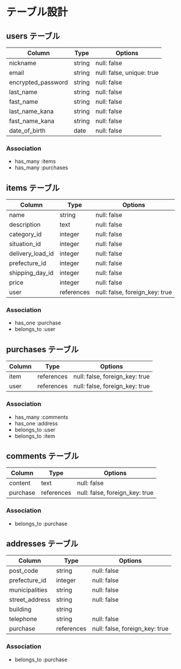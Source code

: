 # テーブル設計

## users テーブル
| Column             | Type   | Options                   |
| ------------------ | ------ | ------------------------- |
| nickname           | string | null: false               |
| email              | string | null: false, unique: true |
| encrypted_password | string | null: false               |
| last_name          | string | null: false               |
| fast_name          | string | null: false               |
| last_name_kana     | string | null: false               |
| fast_name_kana     | string | null: false               |
| date_of_birth      | date   | null: false               |


### Association
- has_many :items
- has_many :purchases

## items テーブル
| Column           | Type       | Options                        |
| ---------------- | ---------- | ------------------------------ |
| name             | string     | null: false                    |
| description      | text       | null: false                    |
| category_id      | integer    | null: false                    |
| situation_id     | integer    | null: false                    |
| delivery_load_id | integer    | null: false                    |
| prefecture_id   | integer    | null: false                    |
| shipping_day_id  | integer    | null: false                    |
| price            | integer    | null: false                    |
| user             | references | null: false, foreign_key: true |

### Association
- has_one :purchase
- belongs_to :user

## purchases テーブル
| Column | Type       | Options                        |
| ------ | ---------- | ------------------------------ |
| item   | references | null: false, foreign_key: true |
| user   | references | null: false, foreign_key: true |

### Association
- has_many :comments
- has_one :address
- belongs_to :user
- belongs_to :item

## comments テーブル
| Column   | Type       | Options                        |
| -------- | ---------- | ------------------------------ |
| content  | text       | null: false                    |
| purchase | references | null: false, foreign_key: true |

### Association
- belongs_to :purchase


## addresses テーブル
| Column         | Type       | Options                        |
| -------------- | ---------- | ------------------------------ |
| post_code      | string     | null: false                    |
| prefecture_id | integer    | null: false                    |
| municipalities | string     | null: false                    |
| street_address | string     | null: false                    |
| building       | string     |                                |
| telephone      | string     | null: false                    |
| purchase       | references | null: false, foreign_key: true |

### Association
- belongs_to :purchase